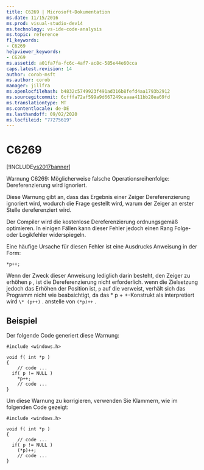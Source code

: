 ```yaml
---
title: C6269 | Microsoft-Dokumentation
ms.date: 11/15/2016
ms.prod: visual-studio-dev14
ms.technology: vs-ide-code-analysis
ms.topic: reference
f1_keywords:
- C6269
helpviewer_keywords:
- C6269
ms.assetid: a01fa7fa-fc6c-4af7-ac8c-585e44e60cca
caps.latest.revision: 14
author: corob-msft
ms.author: corob
manager: jillfra
ms.openlocfilehash: b4832c5749923f491ad316b8fefd4aa1793b2912
ms.sourcegitcommit: 6cfffa72af599a9d667249caaaa411bb28ea69fd
ms.translationtype: MT
ms.contentlocale: de-DE
ms.lasthandoff: 09/02/2020
ms.locfileid: "77275619"
---
```

# <a name="c6269"></a>C6269
[!INCLUDE[vs2017banner](../includes/vs2017banner.md)]

Warnung C6269: Möglicherweise falsche Operationsreihenfolge: Dereferenzierung wird ignoriert.  
  
 Diese Warnung gibt an, dass das Ergebnis einer Zeiger Dereferenzierung ignoriert wird, wodurch die Frage gestellt wird, warum der Zeiger an erster Stelle dereferenziert wird.  
  
 Der Compiler wird die kostenlose Dereferenzierung ordnungsgemäß optimieren. In einigen Fällen kann dieser Fehler jedoch einen Rang Folge-oder Logikfehler widerspiegeln.  
  
 Eine häufige Ursache für diesen Fehler ist eine Ausdrucks Anweisung in der Form:  
  
```  
*p++;  
```  
  
 Wenn der Zweck dieser Anweisung lediglich darin besteht, den Zeiger zu erhöhen `p` , ist die Dereferenzierung nicht erforderlich. wenn die Zielsetzung jedoch das Erhöhen der Position ist, `p` auf die verweist, verhält sich das Programm nicht wie beabsichtigt, da das  \* p + +-Konstrukt als interpretiert wird `\* (p++)` . anstelle von `(*p)++` .  
  
## <a name="example"></a>Beispiel  
 Der folgende Code generiert diese Warnung:  
  
```  
#include <windows.h>  
  
void f( int *p )  
{  
    // code ...  
  if( p != NULL )  
    *p++;  
    // code ...  
}  
```  
  
 Um diese Warnung zu korrigieren, verwenden Sie Klammern, wie im folgenden Code gezeigt:  
  
```  
#include <windows.h>  
  
void f( int *p )  
{  
    // code ...  
  if( p != NULL )  
    (*p)++;  
    // code ...  
}  
```
